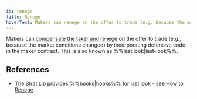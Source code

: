 ```yaml
---
id: renege
title: Renege
hoverText: Makers can renege on the offer to trade (e.g, because the market conditions changed) by incorporating defensive code in the maker contract.
---
```


Makers can [compensate the taker and renege](../contracts/background/taker-compensation.md) on the offer to trade (e.g., because the market conditions changed) by incorporating defensive code in the maker contract. This is also known as %%last look|last-look%%.

## References
* The Strat Lib provides %%hooks|hooks%% for last look - see [How to Renege](../strat-lib/guides/howToRenege.md).
